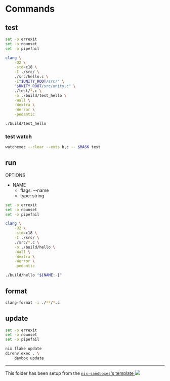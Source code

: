 # Commands

## test

```bash
set -o errexit
set -o nounset
set -o pipefail

clang \
    -O2 \
    -std=c18 \
    -I ./src/ \
    ./src/hello.c \
    -I"$UNITY_ROOT/src/" \
    "$UNITY_ROOT/src/unity.c" \
    ./test/*.c \
    -o ./build/test_hello \
    -Wall \
    -Wextra \
    -Werror \
    -pedantic

./build/test_hello
```

### test watch

```sh
watchexec --clear --exts h,c -- $MASK test
```

## run

OPTIONS

- NAME
  - flags: --name
  - type: string

```bash
set -o errexit
set -o nounset
set -o pipefail

clang \
    -O2 \
    -std=c18 \
    -I ./src/ \
    ./src/*.c \
    -o ./build/hello \
    -Wall \
    -Wextra \
    -Werror \
    -pedantic

./build/hello "${NAME:-}"
```

## format

```sh
clang-format -i ./**/*.c
```

## update

```bash
set -o errexit
set -o nounset
set -o pipefail

nix flake update
direnv exec . \
    devbox update
```

---

<!-- markdownlint-disable-next-line MD039 MD045 -->
This folder has been setup from the [`nix-sandboxes`'s template ![](https://img.shields.io/gitlab/stars/pinage404/nix-sandboxes?style=social)](https://gitlab.com/pinage404/nix-sandboxes)

